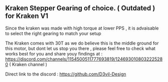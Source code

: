 ## Kraken Stepper Gearing of choice. ( Outdated ) for Kraken V1 

Since the kraken was made with high torque at lower PPS , it is advaisable to select the right gearing to match your setup

The Kraken comes with 30T as we do believe this is the middle ground for this motor, but dont let us stop you there , please feel free to check what works best for you and share youy findings at :
https://discord.com/channels/1154500511777693819/1246930108032225280 ( Kraken channel ) 

Direct link to the discord : https://github.com/D3vil-Design

